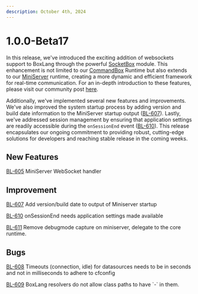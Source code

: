 ```yaml
---
description: October 4th, 2024
---
```


# 1.0.0-Beta17

In this release, we've introduced the exciting addition of websockets support to BoxLang through the powerful [SocketBox](https://forgebox.io/view/socketbox) module. This enhancement is not limited to our [CommandBox](../../getting-started/running-boxlang/commandbox.md) Runtime but also extends to our [MiniServer](../../getting-started/running-boxlang/miniserver.md) runtime, creating a more dynamic and efficient framework for real-time communication. For an in-depth introduction to these features, please visit our community post [here](https://community.ortussolutions.com/t/introducing-socketbox-a-new-websocket-library/10381/4).

Additionally, we've implemented several new features and improvements.  We've also improved the system startup process by adding version and build date information to the MiniServer startup output ([BL-607](https://ortussolutions.atlassian.net/browse/BL-607)). Lastly, we've addressed session management by ensuring that application settings are readily accessible during the `onSessionEnd` event ([BL-610](https://ortussolutions.atlassian.net/browse/BL-610)). This release encapsulates our ongoing commitment to providing robust, cutting-edge solutions for developers and reaching stable release in the coming weeks.

## New Features

[BL-605](https://ortussolutions.atlassian.net/browse/BL-605) MiniServer WebSocket handler

## Improvement

[BL-607](https://ortussolutions.atlassian.net/browse/BL-607) Add version/build date to output of Miniserver startup

[BL-610](https://ortussolutions.atlassian.net/browse/BL-610) onSessionEnd needs application settings made available

[BL-611](https://ortussolutions.atlassian.net/browse/BL-611) Remove debugmode capture on miniserver, delegate to the core runtime.

## Bugs

[BL-608](https://ortussolutions.atlassian.net/browse/BL-608) Timeouts (connection, idle) for datasources needs to be in seconds and not in milliseconds to adhere to cfconfig

[BL-609](https://ortussolutions.atlassian.net/browse/BL-609) BoxLang resolvers do not allow class paths to have \`-\` in them.

